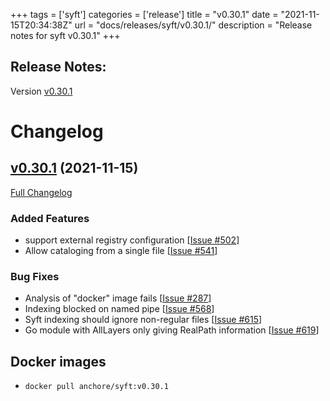 +++
tags = ['syft']
categories = ['release']
title = "v0.30.1"
date = "2021-11-15T20:34:38Z"
url = "docs/releases/syft/v0.30.1/"
description = "Release notes for syft v0.30.1"
+++

## Release Notes:
Version [v0.30.1](https://github.com/anchore/syft/releases/tag/v0.30.1)

# Changelog

## [v0.30.1](https://github.com/anchore/syft/tree/v0.30.1) (2021-11-15)

[Full Changelog](https://github.com/anchore/syft/compare/v0.29.0...v0.30.1)

### Added Features
- support external registry configuration [[Issue #502](https://github.com/anchore/syft/issues/502)]
- Allow cataloging from a single file [[Issue #541](https://github.com/anchore/syft/issues/541)]

### Bug Fixes

- Analysis of "docker" image fails [[Issue #287](https://github.com/anchore/syft/issues/287)]
- Indexing blocked on named pipe [[Issue #568](https://github.com/anchore/syft/issues/568)]
- Syft indexing should ignore non-regular files [[Issue #615](https://github.com/anchore/syft/issues/615)]
- Go module with AllLayers only giving RealPath information [[Issue #619](https://github.com/anchore/syft/issues/619)]

## Docker images

- `docker pull anchore/syft:v0.30.1`
